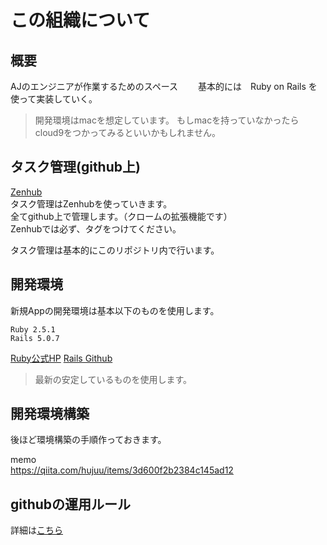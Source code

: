 # この組織について

## 概要
AJのエンジニアが作業するためのスペース　　
基本的には　Ruby on Rails を使って実装していく。
>開発環境はmacを想定しています。
>もしmacを持っていなかったらcloud9をつかってみるといいかもしれません。

## タスク管理(github上)
[Zenhub](https://www.zenhub.com/)  
タスク管理はZenhubを使っていきます。  
全てgithub上で管理します。（クロームの拡張機能です）  
Zenhubでは必ず、タグをつけてください。  

タスク管理は基本的にこのリポジトリ内で行います。

## 開発環境
新規Appの開発環境は基本以下のものを使用します。  
```
Ruby 2.5.1  
Rails 5.0.7  
```

[Ruby公式HP](https://www.ruby-lang.org/ja/downloads/)
[Rails Github](https://github.com/rails/rails)  
>最新の安定しているものを使用します。

## 開発環境構築
後ほど環境構築の手順作っておきます。

memo  
https://qiita.com/hujuu/items/3d600f2b2384c145ad12

## githubの運用ルール
詳細は[こちら](https://github.com/AIESEC-in-Japan/rulebook/blob/master/Githubusage.md#github%E4%BD%BF%E3%81%84%E6%96%B9%E9%81%8B%E7%94%A8%E3%83%AB%E3%83%BC%E3%83%AB)
